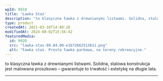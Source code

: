 ```yaml
---
wpId: 9910
title: 'Ławka Staś'
description: 'to klasyczna ławka z drewnianymi listwami. Solidna, stalowa konstrukcja jest malowana proszkowo – gwarantuje to trwałość i estetykę na długie lata.'
type: product
createdAt: 2021-03-16T14:08:26
modifiedAt: 2024-08-02T15:56:42
featuredMedia:
  id: 9920
  src: "lawka-stas-09.84.00-e1672662513611.png"
  alt: "ławka staś. Prosta ławka parkowa, na tereny rekreacyjne."
---
```



to klasyczna ławka z drewnianymi listwami. Solidna, stalowa konstrukcja jest malowana proszkowo – gwarantuje to trwałość i estetykę na długie lata.

* * *